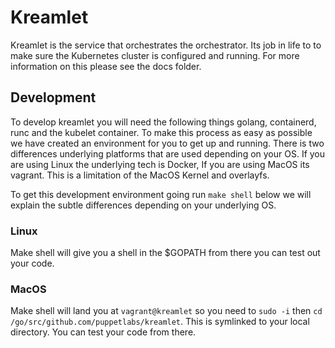 # Kreamlet

Kreamlet is the service that orchestrates the orchestrator. Its job in life to to make sure the Kubernetes cluster is configured and running. For more information on this please see the docs folder.

## Development 

To develop kreamlet you will need the following things golang, containerd, runc and the kubelet container. To make this process as easy as possible we have created an environment for you to get up and running. There is two differences underlying platforms that are used depending on your OS. If you are using Linux the underlying tech is Docker, If you are using MacOS its vagrant. This is a limitation of the MacOS Kernel and overlayfs.

To get this development environment going run `make shell` below we will explain the subtle differences depending on your underlying OS.

### Linux
Make shell will give you a shell in the $GOPATH from there you can test out your code.

### MacOS
Make shell will land you at `vagrant@kreamlet` so you need to `sudo -i` then `cd /go/src/github.com/puppetlabs/kreamlet`. This is symlinked to your local directory. You can test your code from there.



 
